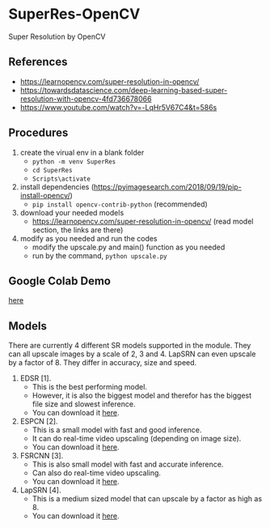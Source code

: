 # SuperRes-OpenCV
Super Resolution by OpenCV

## References
* https://learnopencv.com/super-resolution-in-opencv/
* https://towardsdatascience.com/deep-learning-based-super-resolution-with-opencv-4fd736678066
* https://www.youtube.com/watch?v=-LqHr5V67C4&t=586s

## Procedures
1. create the virual env in a blank folder
    * `python -m venv SuperRes`
    * `cd SuperRes`
    * `Scripts\activate`
2. install dependencies (https://pyimagesearch.com/2018/09/19/pip-install-opencv/)
    * `pip install opencv-contrib-python` (recommended)
3. download your needed models
    * https://learnopencv.com/super-resolution-in-opencv/  (read model section, the links are there)
4. modify as you needed and run the codes
    * modify the upscale.py and main() function as you needed
    * run by the command, `python upscale.py`

## Google Colab Demo
[here](https://colab.research.google.com/drive/1z0Tmjwca5TbqwVsTgwNljftfMIcawqHD?hl=th)

## Models
There are currently 4 different SR models supported in the module. They can all upscale images by a scale of 2, 3 and 4. LapSRN can even upscale by a factor of 8. They differ in accuracy, size and speed.

1. EDSR [1].
    * This is the best performing model.
    * However, it is also the biggest model and therefor has the biggest file size and slowest inference.
    * You can download it [here](https://github.com/Saafke/EDSR_Tensorflow/tree/master/models).
2. ESPCN [2].
    * This is a small model with fast and good inference.
    * It can do real-time video upscaling (depending on image size).
    * You can download it [here](https://github.com/fannymonori/TF-ESPCN/tree/master/export).
3. FSRCNN [3].
    * This is also small model with fast and accurate inference.
    * Can also do real-time video upscaling.
    * You can download it [here](https://github.com/Saafke/FSRCNN_Tensorflow/tree/master/models).
4. LapSRN [4].
    * This is a medium sized model that can upscale by a factor as high as 8.
    * You can download it [here](https://github.com/fannymonori/TF-LapSRN/tree/master/export).
